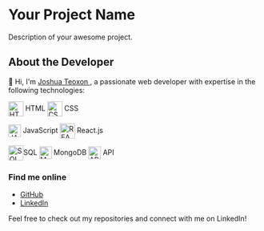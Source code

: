 # Your Project Name

Description of your awesome project.

## About the Developer
👋 Hi, I'm [Joshua Teoxon ](https://github.com/choxii13), a passionate web developer with expertise in the following technologies:
<p><img align="center" src="https://www.svgrepo.com/show/452228/html-5.svg" height="30" width="30" alt="HTML"/> HTML 
<img align="center" src="https://www.svgrepo.com/show/303481/css-3-logo.svg" height="30" width="30" alt="CSS"/> CSS </p>
<p><img align="center" src="https://www.svgrepo.com/show/353925/javascript.svg" height="25" width="25" alt="JAVASCRIPT"/> JavaScript 
<img align="center" src="https://www.svgrepo.com/show/493719/react-javascript-js-framework-facebook.svg" height="30" width="30" alt="REACT"/> React.js </p>
<p><img align="center" src="https://www.svgrepo.com/show/331761/sql-database-sql-azure.svg" height="30" width="30" alt="SQL"/>SQL
<img align="center" src="https://www.svgrepo.com/show/439231/mongodb.svg" height="25" width="25" alt="MONGODB"/> MongoDB 
 <img align="center" src="https://www.svgrepo.com/show/261808/api.svg" height="25" width="25" alt="API"/> API</p>



### Find me online

- [GitHub](https://github.com/your-username)
- [LinkedIn](https://www.linkedin.com/in/your-linkedin-profile)

Feel free to check out my repositories and connect with me on LinkedIn!
